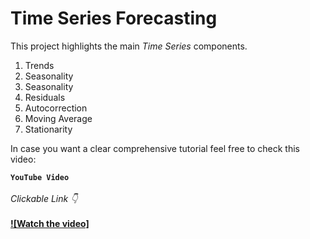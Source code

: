# Time Series Forecasting

This project highlights the main <i>Time Series</i> components.
<ol>
  <li>Trends</li>
  <li>Seasonality</li>
  <li>Seasonality</li>
  <li>Residuals</li>
  <li>Autocorrection</li>
  <li>Moving Average</li>
  <li>Stationarity</li>
</ol>

In case you want a clear comprehensive tutorial feel free to check this video:


**`YouTube Video`**<br><br><i>Clickable Link 👇</i><br><br>
<b>[![Watch the video]](https://youtu.be/Y7KCMaBDeDM)</b>
